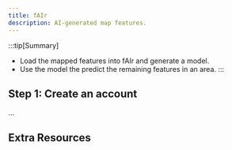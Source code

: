 ```yaml
---
title: fAIr
description: AI-generated map features.
---
```


:::tip[Summary]
- Load the mapped features into fAIr and generate a model.
- Use the model the predict the remaining features in an area.
:::

## Step 1: Create an account

...

## Extra Resources
